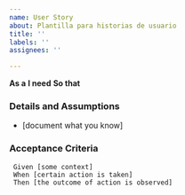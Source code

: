 ```yaml
---
name: User Story
about: Plantilla para historias de usuario
title: ''
labels: ''
assignees: ''

---
```


**As a** 
 **I need** 
 **So that** 
### Details and Assumptions
 * [document what you know]
 ### Acceptance Criteria  
```gherkin
 Given [some context]
 When [certain action is taken]
 Then [the outcome of action is observed]
